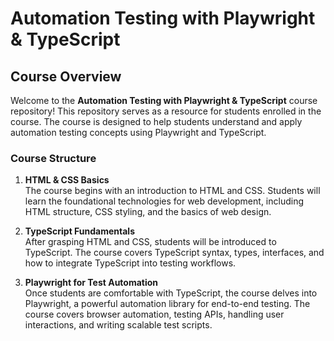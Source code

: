 # Automation Testing with Playwright & TypeScript

## Course Overview

Welcome to the **Automation Testing with Playwright & TypeScript** course repository! This repository serves as a resource for students enrolled in the course. The course is designed to help students understand and apply automation testing concepts using Playwright and TypeScript.

### Course Structure

1. **HTML & CSS Basics**  
   The course begins with an introduction to HTML and CSS. Students will learn the foundational technologies for web development, including HTML structure, CSS styling, and the basics of web design.

2. **TypeScript Fundamentals**  
   After grasping HTML and CSS, students will be introduced to TypeScript. The course covers TypeScript syntax, types, interfaces, and how to integrate TypeScript into testing workflows.

3. **Playwright for Test Automation**  
   Once students are comfortable with TypeScript, the course delves into Playwright, a powerful automation library for end-to-end testing. The course covers browser automation, testing APIs, handling user interactions, and writing scalable test scripts.
